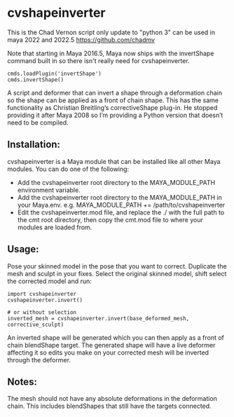 cvshapeinverter
===============

This is the Chad Vernon script only update to "python 3" 
can be used in maya 2022 and 2022.5
https://github.com/chadmv


Note that starting in Maya 2016.5, Maya now ships with the invertShape command built in so there isn't really need for cvshapeinverter.

```
cmds.loadPlugin('invertShape')
cmds.invertShape()
```

A script and deformer that can invert a shape through a deformation chain so the shape can be applied as a front of chain shape. This has the same functionality as Christian Breitling’s correctiveShape plug-in. He stopped providing it after Maya 2008 so I’m providing a Python version that doesn’t need to be compiled.

Installation:
-------------
cvshapeinverter is a Maya module that can be installed like all other Maya modules. You can do one of the following:

* Add the cvshapeinverter root directory to the MAYA_MODULE_PATH environment variable.
* Add the cvshapeinverter root directory to the MAYA_MODULE_PATH in your Maya.env. e.g. MAYA_MODULE_PATH += /path/to/cvshapeinverter
* Edit the cvshapeinverter.mod file, and replace the ./ with the full path to the cmt root directory, then copy the cmt.mod file to where your modules are loaded from.

Usage:
------

Pose your skinned model in the pose that you want to correct. Duplicate the mesh and sculpt in your fixes. Select the original skinned model, shift select the corrected model and run:

```
import cvshapeinverter
cvshapeinverter.invert()

# or without selection
inverted_mesh = cvshapeinverter.invert(base_deformed_mesh, corrective_sculpt)
```

An inverted shape will be generated which you can then apply as a front of chain blendShape target. The generated shape will have a live deformer affecting it so edits you make on your corrected mesh will be inverted through the deformer.

Notes:
------
The mesh should not have any absolute deformations in the deformation chain.  This includes
blendShapes that still have the targets connected.
